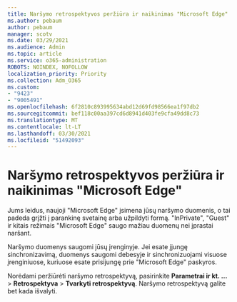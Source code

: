 ```yaml
---
title: Naršymo retrospektyvos peržiūra ir naikinimas "Microsoft Edge"
ms.author: pebaum
author: pebaum
manager: scotv
ms.date: 03/29/2021
ms.audience: Admin
ms.topic: article
ms.service: o365-administration
ROBOTS: NOINDEX, NOFOLLOW
localization_priority: Priority
ms.collection: Adm_O365
ms.custom:
- "9423"
- "9005491"
ms.openlocfilehash: 6f2810c893995634abd12d69fd98566ea1f97db2
ms.sourcegitcommit: bef118c00aa397cd6d8941d403fe9cfa49dd8c73
ms.translationtype: MT
ms.contentlocale: lt-LT
ms.lasthandoff: 03/30/2021
ms.locfileid: "51492093"
---
```

# <a name="view-and-delete-browsing-history-in-microsoft-edge"></a>Naršymo retrospektyvos peržiūra ir naikinimas "Microsoft Edge"

Jums leidus, naujoji "Microsoft Edge" įsimena jūsų naršymo duomenis, o tai padeda grįžti į parankinę svetainę arba užpildyti formą. "InPrivate", "Guest" ir kitais režimais "Microsoft Edge" saugo mažiau duomenų nei įprastai naršant.

Naršymo duomenys saugomi jūsų įrenginyje. Jei esate įjungę sinchronizavimą, duomenys saugomi debesyje ir sinchronizuojami visuose įrenginiuose, kuriuose esate prisijungę prie "Microsoft Edge" paskyros.

Norėdami peržiūrėti naršymo retrospektyvą, pasirinkite **Parametrai ir kt. ...**   >  **Retrospektyva**  >  **Tvarkyti retrospektyvą**. Naršymo retrospektyvą galite bet kada išvalyti.